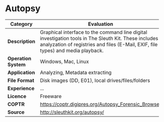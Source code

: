 # Autopsy

| Category | Evaluation |
| --- | --- |
| **Description**  | Graphical interface to the command line digital investigation tools in The Sleuth Kit. These includes analyzation of registries and files (E-Mail, EXIF, file types) and media playback. |
| **Operation System**  | Windows, Mac, Linux |
| **Application**  | Analyzing, Metadata extracting |
| **File Format** | Disk images (DD, E01), local drives/files/folders |
| **Experience** | ... |
| **Licence** | Freeware |
| **COPTR** | https://coptr.digipres.org/Autopsy_Forensic_Browser |
| **Source** | http://sleuthkit.org/autopsy/ |
